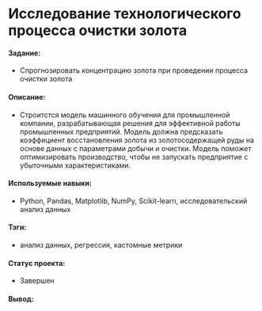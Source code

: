 # Исследование технологического процесса очистки золота

#### Задание: 
- Спрогнозировать концентрацию золота при проведении процесса очистки золота

#### Описание:
- Строитстся модель машинного обучения для промышленной компании, разрабатывающая решения для эффективной работы промышленных предприятий. Модель должна предсказать коэффициент восстановления золота из золотосодержащей руды на основе данных с параметрами добычи и очистки. Модель поможет оптимизировать производство, чтобы не запускать предприятие с убыточными характеристиками.

#### Используемые навыки:
- Python, Pandas, Matplotlib, NumPy, Scikit-learn, исследовательский анализ данных

#### Тэги:
- анализ данных, регрессия, кастомные метрики

#### Статус проекта: 
- Завершен 

#### Вывод: 
